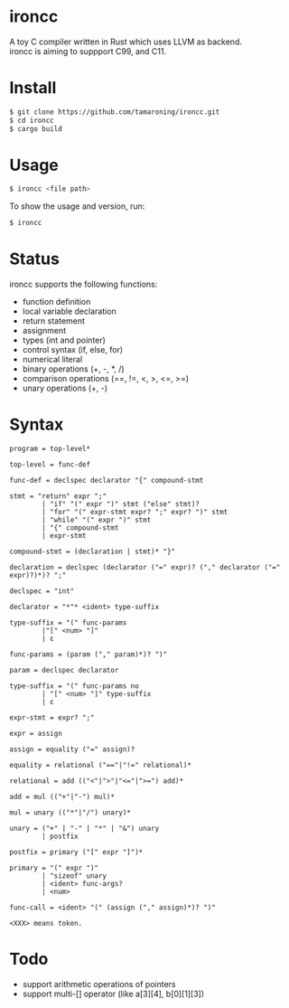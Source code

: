 # ironcc
A toy C compiler written in Rust which uses LLVM as backend.  
ironcc is aiming to suppport C99, and C11.  

# Install
```sh
$ git clone https://github.com/tamaroning/ironcc.git
$ cd ironcc
$ cargo build
```

# Usage
```sh
$ ironcc <file path>
```

To show the usage and version, run:
```sh
$ ironcc
```

# Status
ironcc supports the following functions:

- function definition
- local variable declaration
- return statement
- assignment
- types (int and pointer)
- control syntax (if, else, for)
- numerical literal
- binary operations (+, -, *, /)
- comparison operations (==, !=, <, >, <=, >=)
- unary operations (+, -)

# Syntax
```
program = top-level*

top-level = func-def

func-def = declspec declarator "{" compound-stmt

stmt = "return" expr ";"
        | "if" "(" expr ")" stmt ("else" stmt)?
        | "for" "(" expr-stmt expr? ";" expr? ")" stmt
        | "while" "(" expr ")" stmt
        | "{" compound-stmt
        | expr-stmt

compound-stmt = (declaration | stmt)* "}"

declaration = declspec (declarator ("=" expr)? ("," declarator ("=" expr)?)*)? ";"

declspec = "int"

declarator = "*"* <ident> type-suffix

type-suffix = "(" func-params
        |"[" <num> "]"
        | ε

func-params = (param ("," param)*)? ")"

param = declspec declarator

type-suffix = "(" func-params no
        | "[" <num> "]" type-suffix
        | ε

expr-stmt = expr? ";"

expr = assign

assign = equality ("=" assign)?

equality = relational ("=="|"!=" relational)*

relational = add (("<"|">"|"<="|">=") add)*

add = mul (("+"|"-") mul)*

mul = unary (("*"|"/") unary)*

unary = ("+" | "-" | "*" | "&") unary
        | postfix

postfix = primary ("[" expr "]")*

primary = "(" expr ")"
        | "sizeof" unary
        | <ident> func-args?
        | <num>

func-call = <ident> "(" (assign ("," assign)*)? ")"

<XXX> means token.
```

# Todo
- support arithmetic operations of pointers
- support multi-[] operator (like a[3][4], b[0][1][3])